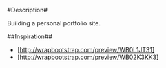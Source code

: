 #Description#

Building a personal portfolio site.


##Inspiration##

- [http://wrapbootstrap.com/preview/WB0L1JT31]
- [http://wrapbootstrap.com/preview/WB02K3KK3]